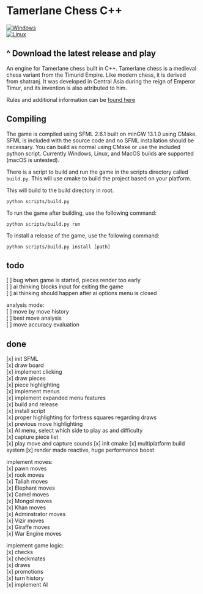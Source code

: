 # Tamerlane Chess C++

[![Windows](https://img.shields.io/badge/Windows-Download-blue?style=flat-square&logo=github)](https://github.com/mirror-shades/tamerlane-cpp/releases/latest/download/Tamerlane.Chess-Windows.zip)
</br>
[![Linux](https://img.shields.io/badge/Linux-Download-blue?style=flat-square&logo=github)](https://github.com/mirror-shades/tamerlane-cpp/releases/latest/download/Tamerlane-Chess-Linux.zip)

## ^ Download the latest release and play

An engine for Tamerlane chess built in C++. Tamerlane chess is a medieval chess variant from the Timurid Empire. Like modern chess, it is derived from shatranj. It was developed in Central Asia during the reign of Emperor Timur, and its invention is also attributed to him.

Rules and additional information can be [found here](https://www.chessvariants.com/historic.dir/tamerlane.html)

## Compiling

The game is compiled using SFML 2.6.1 built on minGW 13.1.0 using CMake. SFML is included with the source code and no SFML installation should be necessary. You can build as normal using CMake or use the included python script. Currently Windows, Linux, and MacOS builds are supported (macOS is untested).

There is a script to build and run the game in the scripts directory called `build.py`. This will use cmake to build the project based on your platform.

This will build to the build directory in root.

```
python scripts/build.py
```

To run the game after building, use the following command:

```
python scripts/build.py run
```

To install a release of the game, use the following command:

```
python scripts/build.py install [path]
```

## todo

[ ] bug when game is started, pieces render too early  
[ ] ai thinking blocks input for exiting the game  
[ ] ai thinking should happen after ai options menu is closed

analysis mode:  
[ ] move by move history  
[ ] best move analysis  
[ ] move accuracy evaluation

## done

[x] init SFML  
[x] draw board  
[x] implement clicking  
[x] draw pieces  
[x] piece highlighting  
[x] implement menus  
[x] implement expanded menu features  
[x] build and release  
[x] install script  
[x] proper highlighting for fortress squares regarding draws  
[x] previous move highlighting  
[x] AI menu, select which side to play as and difficulty  
[x] capture piece list  
[x] play move and capture sounds
[x] init cmake
[x] multiplatform build system
[x] render made reactive, huge performance boost

implement moves:  
[x] pawn moves  
[x] rook moves  
[x] Taliah moves  
[x] Elephant moves  
[x] Camel moves  
[x] Mongol moves  
[x] Khan moves  
[x] Adminstrator moves  
[x] Vizir moves  
[x] Giraffe moves  
[x] War Engine moves

implement game logic:  
[x] checks  
[x] checkmates  
[x] draws  
[x] promotions  
[x] turn history  
[x] implement AI
